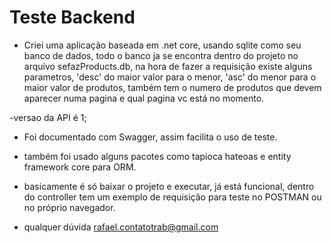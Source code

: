 # Teste Backend

- Criei uma aplicação baseada em .net core, usando sqlite como seu banco de dados, todo o banco ja se encontra dentro do projeto no arquivo sefazProducts.db, na hora de fazer a requisição existe alguns parametros, 'desc' do maior valor para o menor, 'asc' do menor para o maior valor de produtos, também tem o numero de produtos que devem aparecer numa pagina e qual pagina vc está no momento.

-versao da API é 1;

- Foi documentado com Swagger, assim facilita o uso de teste.

- também foi usado alguns pacotes como tapioca hateoas e entity framework core para ORM.

- basicamente é só baixar o projeto e executar, já está funcional, dentro do controller tem um exemplo de requisição para teste no POSTMAN ou no próprio navegador.

- qualquer dúvida rafael.contatotrab@gmail.com  
